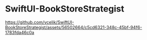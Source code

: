 # SwiftUI-BookStoreStrategist

https://github.com/vcelik/SwiftUI-BookStoreStrategist/assets/56502664/c5cd6321-348c-45bf-94f6-1783fda46c0a

